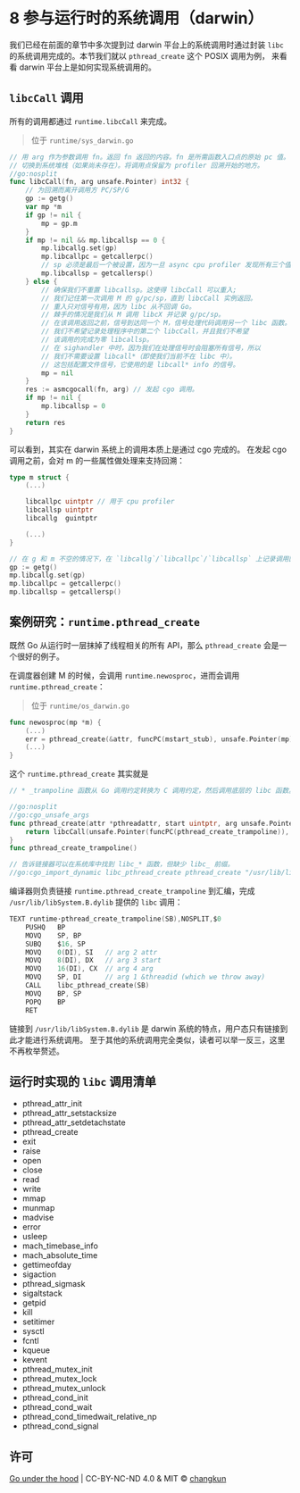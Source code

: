 # 8 参与运行时的系统调用（darwin）

我们已经在前面的章节中多次提到过 darwin 平台上的系统调用时通过封装
`libc` 的系统调用完成的。本节我们就以 `pthread_create` 这个 POSIX 调用为例，
来看看 darwin 平台上是如何实现系统调用的。

## `libcCall` 调用

所有的调用都通过 `runtime.libcCall` 来完成。

> 位于 `runtime/sys_darwin.go`

```go
// 用 arg 作为参数调用 fn。返回 fn 返回的内容。fn 是所需函数入口点的原始 pc 值。
// 切换到系统堆栈（如果尚未存在）。将调用点保留为 profiler 回溯开始的地方。
//go:nosplit
func libcCall(fn, arg unsafe.Pointer) int32 {
	// 为回溯而离开调用方 PC/SP/G
	gp := getg()
	var mp *m
	if gp != nil {
		mp = gp.m
	}
	if mp != nil && mp.libcallsp == 0 {
		mp.libcallg.set(gp)
		mp.libcallpc = getcallerpc()
		// sp 必须是最后一个被设置，因为一旦 async cpu profiler 发现所有三个值都非零，就会使用它们
		mp.libcallsp = getcallersp()
	} else {
		// 确保我们不重置 libcallsp。这使得 libcCall 可以重入;
		// 我们记住第一次调用 M 的 g/pc/sp，直到 libcCall 实例返回。
		// 重入只对信号有用，因为 libc 从不回调 Go。
		// 棘手的情况是我们从 M 调用 libcX 并记录 g/pc/sp。
		// 在该调用返回之前，信号到达同一个 M，信号处理代码调用另一个 libc 函数。
		// 我们不希望记录处理程序中的第二个 libcCall，并且我们不希望
		// 该调用的完成为零 libcallsp。
		// 在 sighandler 中时，因为我们在处理信号时会阻塞所有信号，所以
		// 我们不需要设置 libcall*（即使我们当前不在 libc 中）。
		// 这包括配置文件信号，它使用的是 libcall* info 的信号。
		mp = nil
	}
	res := asmcgocall(fn, arg) // 发起 cgo 调用。
	if mp != nil {
		mp.libcallsp = 0
	}
	return res
}
```

可以看到，其实在 darwin 系统上的调用本质上是通过 cgo 完成的。
在发起 cgo 调用之前，会对 m 的一些属性做处理来支持回溯：

```go
type m struct {
	(...)

	libcallpc uintptr // 用于 cpu profiler
	libcallsp uintptr
	libcallg  guintptr

	(...)
}

// 在 g 和 m 不空的情况下，在 `libcallg`/`libcallpc`/`libcallsp` 上记录调用回溯信息
gp := getg()
mp.libcallg.set(gp)
mp.libcallpc = getcallerpc()
mp.libcallsp = getcallersp()
```

## 案例研究：`runtime.pthread_create`

既然 Go 从运行时一层抹掉了线程相关的所有 API，那么 `pthread_create` 会是一个很好的例子。

在调度器创建 M 的时候，会调用 `runtime.newosproc`，进而会调用 `runtime.pthread_create`：

> 位于 `runtime/os_darwin.go`

```go
func newosproc(mp *m) {
	(...)
	err = pthread_create(&attr, funcPC(mstart_stub), unsafe.Pointer(mp))
	(...)
}
```

这个 `runtime.pthread_create` 其实就是

```go
// * _trampoline 函数从 Go 调用约定转换为 C 调用约定，然后调用底层的 libc 函数。它们在 sys_darwin_$ARCH.s 中定义。

//go:nosplit
//go:cgo_unsafe_args
func pthread_create(attr *pthreadattr, start uintptr, arg unsafe.Pointer) int32 {
	return libcCall(unsafe.Pointer(funcPC(pthread_create_trampoline)), unsafe.Pointer(&attr))
}
func pthread_create_trampoline()

// 告诉链接器可以在系统库中找到 libc_* 函数，但缺少 libc_ 前缀。
//go:cgo_import_dynamic libc_pthread_create pthread_create "/usr/lib/libSystem.B.dylib"
```

编译器则负责链接 `runtime.pthread_create_trampoline` 到汇编，完成 `/usr/lib/libSystem.B.dylib` 
提供的 `libc` 调用：

```c
TEXT runtime·pthread_create_trampoline(SB),NOSPLIT,$0
	PUSHQ	BP
	MOVQ	SP, BP
	SUBQ	$16, SP
	MOVQ	0(DI), SI	// arg 2 attr
	MOVQ	8(DI), DX	// arg 3 start
	MOVQ	16(DI), CX	// arg 4 arg
	MOVQ	SP, DI		// arg 1 &threadid (which we throw away)
	CALL	libc_pthread_create(SB)
	MOVQ	BP, SP
	POPQ	BP
	RET
```

链接到 `/usr/lib/libSystem.B.dylib` 是 darwin 系统的特点，用户态只有链接到此才能进行系统调用。
至于其他的系统调用完全类似，读者可以举一反三，这里不再枚举赘述。

## 运行时实现的 `libc` 调用清单

- pthread_attr_init
- pthread_attr_setstacksize
- pthread_attr_setdetachstate
- pthread_create
- exit
- raise
- open
- close
- read
- write
- mmap
- munmap
- madvise
- error
- usleep
- mach_timebase_info
- mach_absolute_time
- gettimeofday
- sigaction
- pthread_sigmask
- sigaltstack
- getpid
- kill
- setitimer
- sysctl
- fcntl
- kqueue
- kevent
- pthread_mutex_init
- pthread_mutex_lock
- pthread_mutex_unlock
- pthread_cond_init
- pthread_cond_wait
- pthread_cond_timedwait_relative_np
- pthread_cond_signal

## 许可

[Go under the hood](https://github.com/changkun/go-under-the-hood) | CC-BY-NC-ND 4.0 & MIT &copy; [changkun](https://changkun.de)

